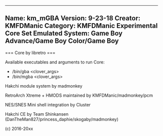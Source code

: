 -----------------------
Name: km_mGBA
Version: 9-23-18
Creator: KMFDManic
Category: KMFDManic Experimental Core Set
Emulated System: Game Boy Advance/Game Boy Color/Game Boy
-----------------------
=== Core by libretro ===

Available executables and arguments to run Core:
- /bin/gba <rom> <clover_args>
- /bin/mgba <rom> <clover_args>
 
Hakchi module system by madmonkey

RetroArch Xtreme + HMODS maintained by KMFDManic/madmonkey/pcm

NES/SNES Mini shell integration by Cluster

Hakchi CE by Team Shinkansen (DanTheMan827/princess_daphie/skogaby/madmonkey)

(c) 2016-20xx
